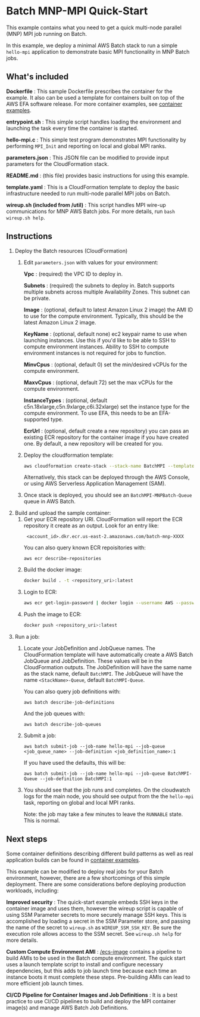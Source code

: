 # Batch MNP-MPI Quick-Start

This example contains what you need to get a quick multi-node parallel (MNP) MPI job running on Batch.

In this example, we deploy a minimal AWS Batch stack to run a simple `hello-mpi` application to demonstrate basic MPI functionality in MNP Batch jobs.  

## What's included

**Dockerfile**
: This sample Dockerfile prescribes the container for the example.  It also can be used a template for containers built on top of the AWS EFA software release.  For more container examples, see [container examples](/containers-examples).

**entrypoint.sh**
: This simple script handles loading the environment and launching the task every time the container is started.

**hello-mpi.c**
: This simple test program demonstrates MPI functionality by performing `MPI_Init` and reporting on local and global MPI ranks.

**parameters.json**
: This JSON file can be modified to provide input parameters for the CloudFormation stack.

**README.md**
: (this file) provides basic instructions for using this example.

**template.yaml**
: This is a CloudFormation template to deploy the basic infrastructure needed to run multi-node parallel MPI jobs on Batch.

**wireup.sh (included from /util)**
: This script handles MPI wire-up communications for MNP AWS Batch jobs.  For more details, run `bash wireup.sh help`.

## Instructions

1. Deploy the Batch resources (CloudFormation)
   1. Edit `parameters.json` with values for your environment:

      **Vpc**
      : (required) the VPC ID to deploy in.
      
      **Subnets**
      : (required) the subnets to deploy in. Batch supports multiple subnets across multiple Availability Zones.  This subnet can be private.
      
      **Image**
      : (optional, default to latest Amazon Linux 2 image) the AMI ID to use for the compute environment.  Typically, this should be the latest Amazon Linux 2 image.
      
      **KeyName**
      : (optional, default none) ec2 keypair name to use when launching instances.  Use this if you'd like to be able to SSH to compute environment instances.  Ability to SSH to compute environment instances is not required for jobs to function.
      
      **MinvCpus**
      : (optional, default 0) set the min/desired vCPUs for the compute environment.
      
      **MaxvCpus**
      : (optional, default 72) set the max vCPUs for the compute environment.
      
      **InstanceTypes**
      : (optional, default c5n.18xlarge,c5n.9xlarge,c6i.32xlarge) set the instance type for the compute environment.  To use EFA, this needs to be an EFA-supported type.

      **EcrUrl**
      : (optional, default create a new repository) you can pass an existing ECR repository for the container image if you have created one. By default, a new repository will be created for you.

    2. Deploy the cloudformation template:

       ```bash
       aws cloudformation create-stack --stack-name BatchMPI --template-body file://template.yaml --parametes file://parameters.json --capabilities CAPABILITY_NAMED_IAM
       ```
       Alternatively, this stack can be deployed through the AWS Console, or using AWS Serverless Application Management (SAM).

    3. Once stack is deployed, you should see an `BatchMPI-MNPBatch-Queue` queue in AWS Batch.
2. Build and upload the sample container:
   1. Get your ECR repository URI.  CloudFormation will report the ECR repository it create as an output. Look for an entry like:
      ```
       <account_id>.dkr.ecr.us-east-2.amazonaws.com/batch-mnp-XXXX
      ```
      You can also query known ECR repoisitories with:
      ```
      aws ecr describe-repositories
      ```
   2. Build the docker image:
      ```bash
      docker build . -t <repository_uri>:latest
      ```
   3. Login to ECR:
      ```bash
      aws ecr get-login-password | docker login --username AWS --password-stdin <account_id>.dkr.ecr.<region>.amazonaws.com
      ```
   4. Push the image to ECR:
      ```bash
      docker push <repository_uri>:latest
      ```
3. Run a job: 
   1. Locate your JobDefinition and JobQueue names. The CloudFormation template will have automatically create a AWS Batch JobQueue and JobDefinition. These values will be in the CloudFormation outputs.  The JobDefinition will have the same name as the stack name, default `BatchMPI`.  The JobQueue will have the name `<StackName>-Queue`, default `BatchMPI-Queue`.
   
      You can also query job definitions with:
      ```
      aws batch describe-job-definitions
      ```
      And the job queues with:
      ```
      aws batch describe-job-queues
      ```
   2. Submit a job:
      ```
      aws batch submit-job --job-name hello-mpi --job-queue <job_queue_name> --job-definition <job_definition_name>:1
      ```
      If you have used the defaults, this will be:
      ```
      aws batch submit-job --job-name hello-mpi --job-queue BatchMPI-Queue --job-definition BatchMPI:1
      ```

   3. You should see that the job runs and completes.  On the cloudwatch logs for the main node, you should see output from the the `hello-mpi` task, reporting on global and local MPI ranks.

      Note: the job may take a few minutes to leave the `RUNNABLE` state.  This is normal.

## Next steps

Some container definitions describing different build patterns as well as real application builds can be found in [container examples](/container-examples).

This example can be modified to deploy real jobs for your Batch environment, however, there are a few shortcomings of this simple deployment. There are some considerations before deploying production workloads, including: 

**Improved security**
:  The quick-start example embeds SSH keys in the container image and uses them, however the wireup script is capable of using SSM Parameter secrets to more securely manage SSH keys. This is accomplished by loading a secret in the SSM Parameter store, and passing the name of the secret to `wireup.sh` as `WIREUP_SSM_SSH_KEY`.  Be sure the execution role allows access to the SSM secret.  See `wireup.sh help` for more details.

**Custom Compute Environment AMI**
: [/ecs-image](/ecs-image) contains a pipeline to build AMIs to be used in the Batch compute environment.  The quick start uses a launch template script to install and configure necessary dependencies, but this adds to job launch time because each time an instance boots it must complete these steps.  Pre-building AMIs can lead to more efficient job launch times.

**CI/CD Pipeline for Container Images and Job Definitions**
: It is a best practice to use CI/CD pipelines to build and deploy the MPI container image(s) and manage AWS Batch Job Definitions.
